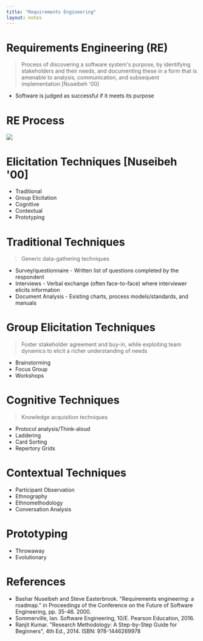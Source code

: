 ```yaml
---
title: "Requirements Engineering"
layout: notes
---
```


[re-process]: /images/requirements/requirements-engineering-process.png

# Requirements Engineering (RE)
> Process of discovering a software system's purpose, by identifying stakeholders and their needs, and documenting these in a form that is amenable to analysis, communication, and subsequent implementation [Nuseibeh '00]
* Software is judged as successful if it meets its purpose

# RE Process
![][re-process]

# Elicitation Techniques \[Nuseibeh '00]
* Traditional
* Group Elicitation
* Cognitive
* Contextual
* Prototyping

# Traditional Techniques
> Generic data-gathering techniques

* Survey/questionnaire - Written list of questions completed by the respondent
* Interviews - Verbal exchange (often face-to-face) where interviewer elicits information
* Document Analysis - Existing charts, process models/standards, and manuals

# Group Elicitation Techniques
> Foster stakeholder agreement and buy-in, while exploiting team dynamics to elicit a richer understanding of needs

* Brainstorming
* Focus Group
* Workshops

# Cognitive Techniques
> Knowledge acquisition techniques

* Protocol analysis/Think-aloud
* Laddering
* Card Sorting
* Repertory Grids

# Contextual Techniques
* Participant Observation
* Ethnography
* Ethnomethodology
* Conversation Analysis

# Prototyping
* Throwaway
* Evolutionary

# References
* Bashar Nuseibeh and Steve Easterbrook. "Requirements engineering: a roadmap." in Proceedings of the Conference on the Future of Software Engineering, pp. 35-46. 2000.
* Sommerville, Ian. Software Engineering, 10/E. Pearson Education, 2016.
* Ranjit Kumar. "Research Methodology: A Step-by-Step Guide for Beginners", 4th Ed., 2014. ISBN: 978-1446269978